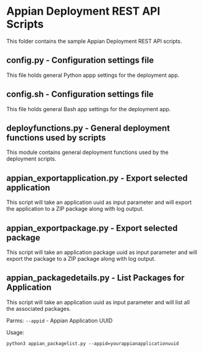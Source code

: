 # Appian Deployment REST API Scripts
This folder contains the sample Appian Deployment REST API scripts.

## config.py - Configuration settings file
This file holds general Python appp settings for the deployment app.

## config.sh - Configuration settings file
This file holds general Bash app settings for the deployment app.

## deployfunctions.py - General deployment functions used by scripts
This module contains general deployment functions used by the deployment scripts.

## appian_exportapplication.py - Export selected application
This script will take an application uuid as input parameter and will export the application to a ZIP package along with log output.

## appian_exportpackage.py - Export selected package
This script will take an application package uuid as input parameter and will export the package to a ZIP package along with log output.

## appian_packagedetails.py - List Packages for Application
This script will take an application uuid as input parameter and will list all the associated packages. 

Parms:
```--appid``` - Appian Application UUID

Usage:
```
python3 appian_packagelist.py --appid=yourappianapplicationuuid
```
